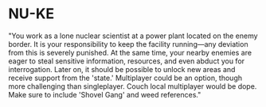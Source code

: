 # NU-KE
"You work as a lone nuclear scientist at a power plant located on the enemy border. It is your responsibility to keep the facility running—any deviation from this is severely punished. At the same time, your nearby enemies are eager to steal sensitive information, resources, and even abduct you for interrogation. 
Later on, it should be possible to unlock new areas and receive support from the 'state.' 
Multiplayer could be an option, though more challenging than singleplayer. Couch local multiplayer would be dope. Make sure to include 'Shovel Gang' and weed references."
